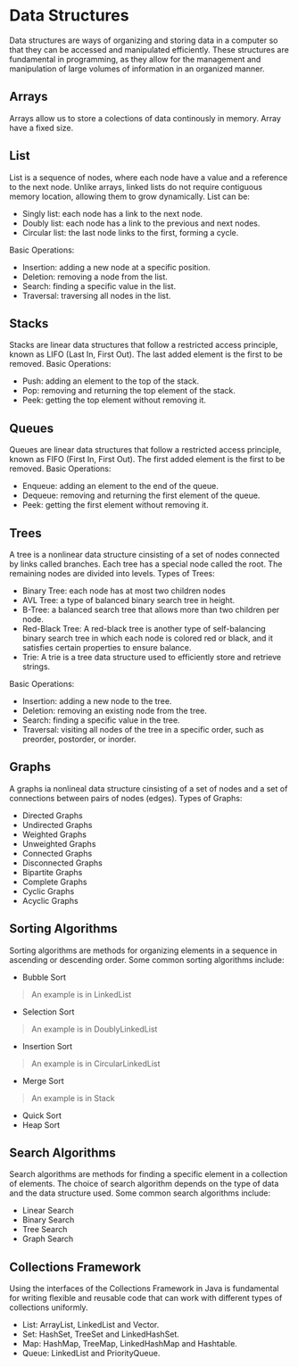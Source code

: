 # Data Structures
Data structures are ways of organizing and storing data in a computer so that they can be accessed and manipulated efficiently. These structures are fundamental in programming, as they allow for the management and manipulation of large volumes of information in an organized manner.

## Arrays
Arrays allow us to store a colections of data continously in memory. Array have a fixed size.

## List
List is a sequence of nodes, where each node have a value and a reference to the next node. Unlike arrays, linked lists do not require contiguous memory location, allowing them to grow dynamically.
List can be:
- Singly list: each node has a link to the next node.
- Doubly list: each node has a link to the previous and next nodes.
- Circular list: the last node links to the first, forming a cycle.

Basic Operations:
- Insertion: adding a new node at a specific position.
- Deletion: removing a node from the list.
- Search: finding a specific value in the list.
- Traversal: traversing all nodes in the list.

## Stacks
Stacks are linear data structures that follow a restricted access principle, known as LIFO (Last In, First Out). The last added element is the first to be removed.
Basic Operations:
- Push: adding an element to the top of the stack.
- Pop: removing and returning the top element of the stack.
- Peek: getting the top element without removing it.

## Queues
Queues are linear data structures that follow a restricted access principle, known as FIFO (First In, First Out). The first added element is the first to be removed.
Basic Operations:
- Enqueue: adding an element to the end of the queue.
- Dequeue: removing and returning the first element of the queue.
- Peek: getting the first element without removing it.

## Trees
A tree is a nonlinear data structure cinsisting of a set of nodes connected by links called branches. Each tree has a special node called the root. The remaining nodes are divided into levels.
Types of Trees:
- Binary Tree: each node has at most two children nodes
- AVL Tree: a type of balanced binary search tree in height.
- B-Tree: a balanced search tree that allows more than two children per node.
- Red-Black Tree: A red-black tree is another type of self-balancing binary search tree in which each node is colored red or black, and it satisfies certain properties to ensure balance.
- Trie: A trie is a tree data structure used to efficiently store and retrieve strings.

Basic Operations:
- Insertion: adding a new node to the tree.
- Deletion: removing an existing node from the tree.
- Search: finding a specific value in the tree.
- Traversal: visiting all nodes of the tree in a specific order, such as preorder, postorder, or inorder.

## Graphs
A graphs ia nonlineal data structure cinsisting of a set of nodes and a set of connections between pairs of nodes (edges).
Types of Graphs:
- Directed Graphs 
- Undirected Graphs
- Weighted Graphs
- Unweighted Graphs
- Connected Graphs
- Disconnected Graphs
- Bipartite Graphs
- Complete Graphs
- Cyclic Graphs
- Acyclic Graphs

## Sorting Algorithms
Sorting algorithms are methods for organizing elements in a sequence in ascending or descending order.
Some common sorting algorithms include:
- Bubble Sort
> An example is in LinkedList
- Selection Sort
> An example is in DoublyLinkedList
- Insertion Sort
> An example is in CircularLinkedList
- Merge Sort
> An example is in Stack
- Quick Sort
- Heap Sort

## Search Algorithms
Search algorithms are methods for finding a specific element in a collection of elements. The choice of search algorithm depends on the type of data and the data structure used.
Some common search algorithms include:
- Linear Search
- Binary Search
- Tree Search
- Graph Search

## Collections Framework
Using the interfaces of the Collections Framework in Java is fundamental for writing flexible and reusable code that can work with different types of collections uniformly.
- List: ArrayList, LinkedList and Vector.
- Set: HashSet, TreeSet and LinkedHashSet.
- Map: HashMap, TreeMap, LinkedHashMap and Hashtable.
- Queue: LinkedList and PriorityQueue.